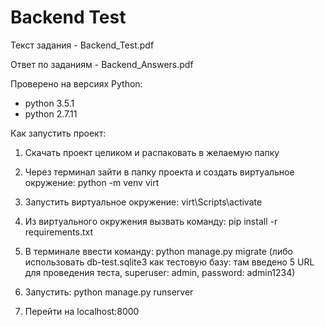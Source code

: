 # Backend Test
Текст задания - Backend_Test.pdf

Ответ по заданиям - Backend_Answers.pdf

Проверено на версиях Python:
* python 3.5.1
* python 2.7.11

Как запустить проект:

1. Скачать проект целиком и распаковать в желаемую папку

2. Через терминал зайти в папку проекта и создать виртуальное окружение: python -m venv virt

3. Запустить виртуальное окружение: virt\Scripts\activate

4. Из виртуального окружения вызвать команду: pip install -r requirements.txt

5. В терминале ввести команду: python manage.py migrate (либо использовать db-test.sqlite3 как тестовую базу: там введено 5 URL для проведения теста, superuser: admin, password: admin1234)

6. Запустить: python manage.py runserver

7. Перейти на localhost:8000